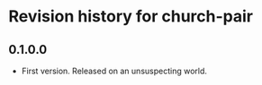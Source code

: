 # Revision history for church-pair

## 0.1.0.0

* First version. Released on an unsuspecting world.

